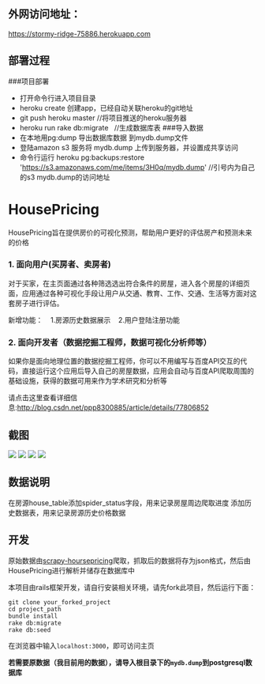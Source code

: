 ## 外网访问地址：
https://stormy-ridge-75886.herokuapp.com
## 部署过程
###项目部署
* 打开命令行进入项目目录
* heroku create 创建app，已经自动关联heroku的git地址
* git push heroku master  //将项目推送的heroku服务器
* heroku run rake db:migrate   //生成数据库表
###导入数据
* 在本地用pg:dump 导出数据库数据 到mydb.dump文件
* 登陆amazon s3 服务将 mydb.dump 上传到服务器，并设置成共享访问
* 命令行运行 heroku pg:backups:restore 'https://s3.amazonaws.com/me/items/3H0q/mydb.dump' //引号内为自己的s3 mydb.dump的访问地址




# HousePricing

HousePricing旨在提供房价的可视化预测，帮助用户更好的评估房产和预测未来的价格

### 1. 面向用户(买房者、卖房者)

对于买家，在主页面通过各种筛选选出符合条件的房屋，进入各个房屋的详细页面，应用通过各种可视化手段让用户从交通、教育、工作、交通、生活等方面对这套房子进行评估。

新增功能：
    1.房源历史数据展示
    2.用户登陆注册功能

### 2. 面向开发者（数据挖掘工程师，数据可视化分析师等）

如果你是面向地理位置的数据挖掘工程师，你可以不用编写与百度API交互的代码，直接运行这个应用后导入自己的房屋数据，应用会自动与百度API爬取周围的基础设施，获得的数据可用来作为学术研究和分析等

请点击这里查看详细信息:http://blog.csdn.net/ppp8300885/article/details/77806852




## 截图



<img src="/lib/bigwork1.png">

<img src="/lib/bigwork2.png">

<img src="/lib/bigwork3.png">

<img src="/lib/bigwork4.png">

## 数据说明

在房源house_table添加spider_status字段，用来记录房屋周边爬取进度
添加历史数据表，用来记录房源历史价格数据



## 开发

原始数据由[scrapy-hoursepricing](https://github.com/ParadoxLiu/bigwork/tree/master1/spider/__init__)爬取，抓取后的数据将存为json格式，然后由HousePricing进行解析并储存在数据库中

本项目由rails框架开发，请自行安装相关环境，请先fork此项目，然后运行下面：

```
git clone your_forked_project
cd project_path
bundle install
rake db:migrate
rake db:seed
```

在浏览器中输入`localhost:3000`，即可访问主页

**若需要原数据（我目前用的数据），请导入根目录下的`mydb.dump`到postgresql数据库**


